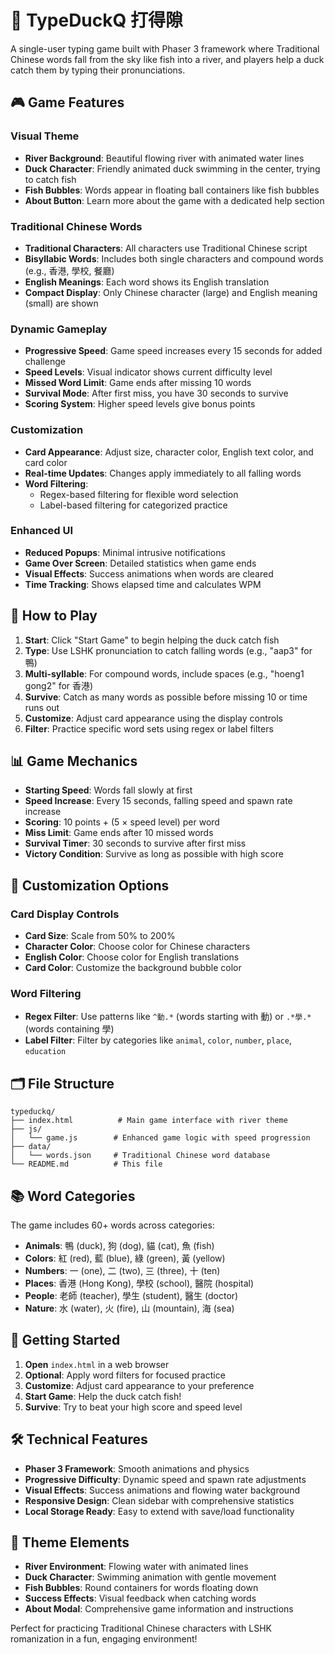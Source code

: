 # 🦆 TypeDuckQ 打得隙

A single-user typing game built with Phaser 3 framework where Traditional Chinese words fall from the sky like fish into a river, and players help a duck catch them by typing their pronunciations.

## 🎮 Game Features

### **Visual Theme**
- **River Background**: Beautiful flowing river with animated water lines
- **Duck Character**: Friendly animated duck swimming in the center, trying to catch fish
- **Fish Bubbles**: Words appear in floating ball containers like fish bubbles
- **About Button**: Learn more about the game with a dedicated help section

### **Traditional Chinese Words**
- **Traditional Characters**: All characters use Traditional Chinese script
- **Bisyllabic Words**: Includes both single characters and compound words (e.g., 香港, 學校, 餐廳)
- **English Meanings**: Each word shows its English translation
- **Compact Display**: Only Chinese character (large) and English meaning (small) are shown

### **Dynamic Gameplay**
- **Progressive Speed**: Game speed increases every 15 seconds for added challenge
- **Speed Levels**: Visual indicator shows current difficulty level
- **Missed Word Limit**: Game ends after missing 10 words
- **Survival Mode**: After first miss, you have 30 seconds to survive
- **Scoring System**: Higher speed levels give bonus points

### **Customization**
- **Card Appearance**: Adjust size, character color, English text color, and card color
- **Real-time Updates**: Changes apply immediately to all falling words
- **Word Filtering**: 
  - Regex-based filtering for flexible word selection
  - Label-based filtering for categorized practice

### **Enhanced UI**
- **Reduced Popups**: Minimal intrusive notifications
- **Game Over Screen**: Detailed statistics when game ends
- **Visual Effects**: Success animations when words are cleared
- **Time Tracking**: Shows elapsed time and calculates WPM

## 🎯 How to Play

1. **Start**: Click "Start Game" to begin helping the duck catch fish
2. **Type**: Use LSHK pronunciation to catch falling words (e.g., "aap3" for 鴨)
3. **Multi-syllable**: For compound words, include spaces (e.g., "hoeng1 gong2" for 香港)
4. **Survive**: Catch as many words as possible before missing 10 or time runs out
5. **Customize**: Adjust card appearance using the display controls
6. **Filter**: Practice specific word sets using regex or label filters

## 📊 Game Mechanics

- **Starting Speed**: Words fall slowly at first
- **Speed Increase**: Every 15 seconds, falling speed and spawn rate increase
- **Scoring**: 10 points + (5 × speed level) per word
- **Miss Limit**: Game ends after 10 missed words
- **Survival Timer**: 30 seconds to survive after first miss
- **Victory Condition**: Survive as long as possible with high score

## 🎨 Customization Options

### **Card Display Controls**
- **Card Size**: Scale from 50% to 200%
- **Character Color**: Choose color for Chinese characters
- **English Color**: Choose color for English translations  
- **Card Color**: Customize the background bubble color

### **Word Filtering**
- **Regex Filter**: Use patterns like `^動.*` (words starting with 動) or `.*學.*` (words containing 學)
- **Label Filter**: Filter by categories like `animal`, `color`, `number`, `place`, `education`

## 🗂️ File Structure

```
typeduckq/
├── index.html          # Main game interface with river theme
├── js/
│   └── game.js        # Enhanced game logic with speed progression
├── data/
│   └── words.json     # Traditional Chinese word database
└── README.md          # This file
```

## 📚 Word Categories

The game includes 60+ words across categories:
- **Animals**: 鴨 (duck), 狗 (dog), 貓 (cat), 魚 (fish)
- **Colors**: 紅 (red), 藍 (blue), 綠 (green), 黃 (yellow)
- **Numbers**: 一 (one), 二 (two), 三 (three), 十 (ten)
- **Places**: 香港 (Hong Kong), 學校 (school), 醫院 (hospital)
- **People**: 老師 (teacher), 學生 (student), 醫生 (doctor)
- **Nature**: 水 (water), 火 (fire), 山 (mountain), 海 (sea)

## 🚀 Getting Started

1. **Open** `index.html` in a web browser
2. **Optional**: Apply word filters for focused practice
3. **Customize**: Adjust card appearance to your preference
4. **Start Game**: Help the duck catch fish!
5. **Survive**: Try to beat your high score and speed level

## 🛠️ Technical Features

- **Phaser 3 Framework**: Smooth animations and physics
- **Progressive Difficulty**: Dynamic speed and spawn rate adjustments
- **Visual Effects**: Success animations and flowing water background
- **Responsive Design**: Clean sidebar with comprehensive statistics
- **Local Storage Ready**: Easy to extend with save/load functionality

## 🎨 Theme Elements

- **River Environment**: Flowing water with animated lines
- **Duck Character**: Swimming animation with gentle movement
- **Fish Bubbles**: Round containers for words floating down
- **Success Effects**: Visual feedback when catching words
- **About Modal**: Comprehensive game information and instructions

Perfect for practicing Traditional Chinese characters with LSHK romanization in a fun, engaging environment!
